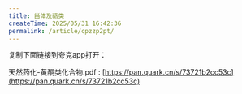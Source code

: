 ```yaml
---
title: 甾体及萜类
createTime: 2025/05/31 16:42:36
permalink: /article/cpzzp2pt/
---
```


复制下面链接到夸克app打开：

天然药化-黄酮类化合物.pdf : [https://pan.quark.cn/s/73721b2cc53c](https://pan.quark.cn/s/73721b2cc53c)